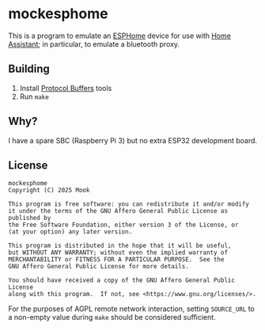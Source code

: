 # mockesphome

This is a program to emulate an [ESPHome] device for use with [Home Assistant];
in particular, to emulate a bluetooth proxy.

[ESPHome]: https://esphome.io/
[Home Assistant]: https://www.home-assistant.io/integrations/esphome/

## Building

1. Install [Protocol Buffers] tools
2. Run `make`

[Protocol Buffers]: https://protobuf.dev/getting-started/gotutorial/#compiling-protocol-buffers

## Why?

I have a spare SBC (Raspberry Pi 3) but no extra ESP32 development board.

## License

```
mockesphome
Copyright (C) 2025 Mook

This program is free software: you can redistribute it and/or modify
it under the terms of the GNU Affero General Public License as published by
the Free Software Foundation, either version 3 of the License, or
(at your option) any later version.

This program is distributed in the hope that it will be useful,
but WITHOUT ANY WARRANTY; without even the implied warranty of
MERCHANTABILITY or FITNESS FOR A PARTICULAR PURPOSE.  See the
GNU Affero General Public License for more details.

You should have received a copy of the GNU Affero General Public License
along with this program.  If not, see <https://www.gnu.org/licenses/>.
```

For the purposes of AGPL remote network interaction, setting `SOURCE_URL` to a
non-empty value during `make` should be considered sufficient.
